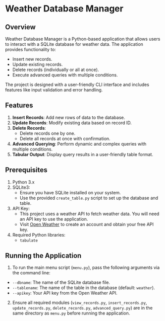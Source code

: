 # Weather Database Manager

## Overview
Weather Database Manager is a Python-based application that allows users to interact with a SQLite database for weather data. The application provides functionality to:
- Insert new records.
- Update existing records.
- Delete records (individually or all at once).
- Execute advanced queries with multiple conditions.

The project is designed with a user-friendly CLI interface and includes features like input validation and error handling.

## Features
1. **Insert Records**: Add new rows of data to the database.
2. **Update Records**: Modify existing data based on record ID.
3. **Delete Records**:
   - Delete records one by one.
   - Delete all records at once with confirmation.
4. **Advanced Querying**: Perform dynamic and complex queries with multiple conditions.
5. **Tabular Output**: Display query results in a user-friendly table format.

## Prerequisites
1. Python 3.x
2. SQLite3:
   - Ensure you have SQLite installed on your system.
   - Use the provided `create_table.py` script to set up the database and table.
3. API Key:
   - This project uses a weather API to fetch weather data. You will need an API key to use the application.
   - Visit [Open Weather](https://openweathermap.org/) to create an account and obtain your free API key.
4. Required Python libraries:
   - `tabulate`

## Running the Application
1. To run the main menu script (`menu.py`), pass the following arguments via the command line:
- `--dbname`: The name of the SQLite database file.
- `--tablename`: The name of the table in the database (default: `weather`).
- `--apikey`: Your API key from the Open Weather API.
2. Ensure all required modules (`view_records.py`, `insert_records.py`, `update_records.py`, `delete_records.py`, `advanced_query.py`)  are in the same directory as `menu.py` before running the application.
